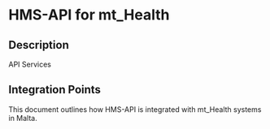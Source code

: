 # HMS-API for mt_Health

## Description

API Services

## Integration Points

This document outlines how HMS-API is integrated with mt_Health systems in Malta.
